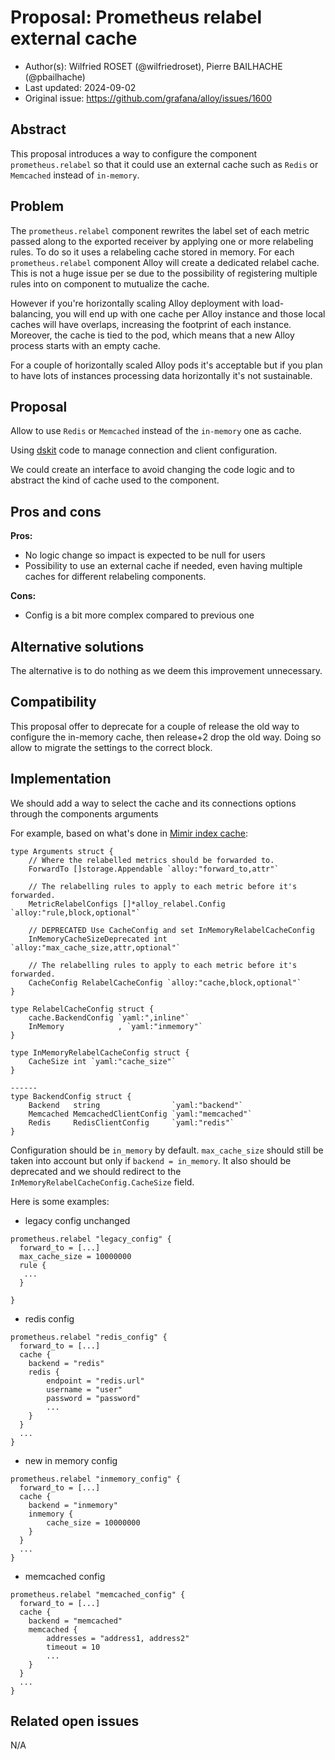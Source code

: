 # Proposal: Prometheus relabel external cache

- Author(s): Wilfried ROSET (@wilfriedroset), Pierre BAILHACHE (@pbailhache)
- Last updated: 2024-09-02
- Original issue: <https://github.com/grafana/alloy/issues/1600>

## Abstract

This proposal introduces a way to configure the component `prometheus.relabel` so that it could use an external cache such as `Redis` or `Memcached` instead of `in-memory`.

## Problem

The `prometheus.relabel` component rewrites the label set of each metric passed along to the exported receiver by applying one or more relabeling rules. To do so it uses a relabeling cache stored in memory. For each `prometheus.relabel` component Alloy will create a dedicated relabel cache. This is not a huge issue per se due to the possibility of registering multiple rules into on component to mutualize the cache.

However if you're horizontally scaling Alloy deployment with load-balancing, you will end up with one cache per Alloy instance and those local caches will have overlaps, increasing the footprint of each instance.
Moreover, the cache is tied to the pod, which means that a new Alloy process starts with an empty cache.

For a couple of horizontally scaled Alloy pods it's acceptable but if you plan to have lots of instances processing data horizontally it's not sustainable.

## Proposal

Allow to use `Redis` or `Memcached` instead of the `in-memory` one as cache.

Using [dskit](https://github.com/grafana/dskit/blob/main/cache/cache.go) code to manage connection and client configuration.

We could create an interface to avoid changing the code logic and to abstract the kind of cache used to the component.

## Pros and cons

**Pros:**

- No logic change so impact is expected to be null for users
- Possibility to use an external cache if needed, even having multiple caches for different relabeling components.

**Cons:**

- Config is a bit more complex compared to previous one

## Alternative solutions

The alternative is to do nothing as we deem this improvement unnecessary.

## Compatibility

This proposal offer to deprecate for a couple of release the old way to configure the in-memory cache, then release+2 drop the old way. Doing so allow to migrate the settings to the correct block.

## Implementation

We should add a way to select the cache and its connections options through the components arguments

For example, based on what's done in [Mimir index cache](https://github.com/grafana/mimir/blob/main/pkg/storage/tsdb/index_cache.go#L47):

```golang
type Arguments struct {
    // Where the relabelled metrics should be forwarded to.
    ForwardTo []storage.Appendable `alloy:"forward_to,attr"`

    // The relabelling rules to apply to each metric before it's forwarded.
    MetricRelabelConfigs []*alloy_relabel.Config `alloy:"rule,block,optional"`

    // DEPRECATED Use CacheConfig and set InMemoryRelabelCacheConfig
    InMemoryCacheSizeDeprecated int `alloy:"max_cache_size,attr,optional"`

    // The relabelling rules to apply to each metric before it's forwarded.
    CacheConfig RelabelCacheConfig `alloy:"cache,block,optional"`
}

type RelabelCacheConfig struct {
    cache.BackendConfig `yaml:",inline"`
    InMemory            , `yaml:"inmemory"`
}

type InMemoryRelabelCacheConfig struct {
    CacheSize int `yaml:"cache_size"`
}

------
type BackendConfig struct {
    Backend   string                `yaml:"backend"`
    Memcached MemcachedClientConfig `yaml:"memcached"`
    Redis     RedisClientConfig     `yaml:"redis"`
}
```

Configuration should be `in_memory` by default.
`max_cache_size` should still be taken into account but only if `backend = in_memory`. It also should be deprecated and we should redirect to the `InMemoryRelabelCacheConfig.CacheSize` field.

Here is some examples:

- legacy config unchanged

```river
prometheus.relabel "legacy_config" {
  forward_to = [...]
  max_cache_size = 10000000
  rule {
   ...
  }

}
```

- redis config

```river
prometheus.relabel "redis_config" {
  forward_to = [...]
  cache {
    backend = "redis"
    redis {
        endpoint = "redis.url"
        username = "user"
        password = "password"
        ...
    }
  }
  ...
}
```

- new in memory config

```river
prometheus.relabel "inmemory_config" {
  forward_to = [...]
  cache {
    backend = "inmemory"
    inmemory {
        cache_size = 10000000
    }
  }
  ...
}
```

- memcached config

```river
prometheus.relabel "memcached_config" {
  forward_to = [...]
  cache {
    backend = "memcached"
    memcached {
        addresses = "address1, address2"
        timeout = 10
        ...
    }
  }
  ...
}
```

## Related open issues

N/A
